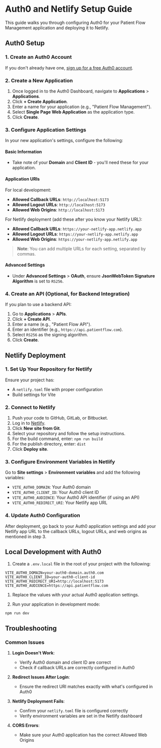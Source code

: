 # Auth0 and Netlify Setup Guide

This guide walks you through configuring Auth0 for your Patient Flow
Management application and deploying it to Netlify.

## Auth0 Setup

### 1. Create an Auth0 Account

If you don't already have one, [sign up for a free Auth0 account](https://auth0.com/signup).

### 2. Create a New Application

1. Once logged in to the Auth0 Dashboard, navigate to
   **Applications** > **Applications**.
2. Click **+ Create Application**.
3. Enter a name for your application
   (e.g., "Patient Flow Management").
4. Select **Single Page Web Application** as the application type.
5. Click **Create**.

### 3. Configure Application Settings

In your new application's settings, configure the following:

#### Basic Information

- Take note of your **Domain** and **Client ID** - you'll need these for
  your application.

#### Application URIs

For local development:

- **Allowed Callback URLs**: `http://localhost:5173`
- **Allowed Logout URLs**: `http://localhost:5173`
- **Allowed Web Origins**: `http://localhost:5173`

For Netlify deployment (add these after you know your Netlify URL):

- **Allowed Callback URLs**: `https://your-netlify-app.netlify.app`
- **Allowed Logout URLs**: `https://your-netlify-app.netlify.app`
- **Allowed Web Origins**: `https://your-netlify-app.netlify.app`

> **Note**: You can add multiple URLs for each setting, separated by
> commas.

#### Advanced Settings

- Under **Advanced Settings** > **OAuth**, ensure
  **JsonWebToken Signature Algorithm** is set to `RS256`.

### 4. Create an API (Optional, for Backend Integration)

If you plan to use a backend API:

1. Go to **Applications** > **APIs**.
2. Click **+ Create API**.
3. Enter a name (e.g., "Patient Flow API").
4. Enter an identifier (e.g., `https://api.patientflow.com`).
5. Select `RS256` as the signing algorithm.
6. Click **Create**.

## Netlify Deployment

### 1. Set Up Your Repository for Netlify

Ensure your project has:

- A `netlify.toml` file with proper configuration
- Build settings for Vite

### 2. Connect to Netlify

1. Push your code to GitHub, GitLab, or Bitbucket.
2. Log in to [Netlify](https://app.netlify.com/).
3. Click **New site from Git**.
4. Select your repository and follow the setup instructions.
5. For the build command, enter: `npm run build`
6. For the publish directory, enter: `dist`
7. Click **Deploy site**.

### 3. Configure Environment Variables in Netlify

Go to **Site settings** > **Environment variables** and add the following
variables:

- `VITE_AUTH0_DOMAIN`: Your Auth0 domain
- `VITE_AUTH0_CLIENT_ID`: Your Auth0 client ID
- `VITE_AUTH0_AUDIENCE`: Your Auth0 API identifier (if using an API)
- `VITE_AUTH0_REDIRECT_URI`: Your Netlify app URL

### 4. Update Auth0 Configuration

After deployment, go back to your Auth0 application settings and add your
Netlify app URL to the callback URLs, logout URLs, and web origins as
mentioned in step 3.

## Local Development with Auth0

1. Create a `.env.local` file in the root of your project with the
   following:

```env
VITE_AUTH0_DOMAIN=your-auth0-domain.auth0.com
VITE_AUTH0_CLIENT_ID=your-auth0-client-id
VITE_AUTH0_REDIRECT_URI=http://localhost:5173
VITE_AUTH0_AUDIENCE=https://api.patientflow.com
```

1. Replace the values with your actual Auth0 application settings.

2. Run your application in development mode:

```bash
npm run dev
```

## Troubleshooting

### Common Issues

1. **Login Doesn't Work**:

   - Verify Auth0 domain and client ID are correct
   - Check if callback URLs are correctly configured in Auth0

2. **Redirect Issues After Login**:

   - Ensure the redirect URI matches exactly with what's configured in
     Auth0

3. **Netlify Deployment Fails**:

   - Confirm your `netlify.toml` file is configured correctly
   - Verify environment variables are set in the Netlify dashboard

4. **CORS Errors**:

   - Make sure your Auth0 application has the correct Allowed Web
     Origins

